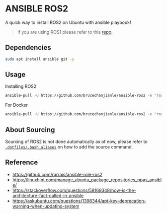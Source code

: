 # ANSIBLE ROS2

A quick way to install ROS2 on Ubuntu with ansible playbook!

> If you are using ROS1 please refer to this [repo](https://github.com/brucechanjianle/ansible-ros).

## Dependencies

```bash
sudo apt install ansible git -y
```

## Usage
Installing ROS2
```bash
ansible-pull -U https://github.com/brucechanjianle/ansible-ros2 -e "ros2_distribution=foxy" -K
```

For Docker
```bash
ansible-pull -U https://github.com/brucechanjianle/ansible-ros2 -e "ros2_distribution=foxy"
```

## About Sourcing
Sourcing of ROS2 is not done automatically as of now, please refer to [`.dotfiles/.bash_aliases`](https://github.com/BruceChanJianLe/dotfiles/blob/master/.bash_aliases)
on how to add the source command.


## Reference
- https://github.com/rarrais/ansible-role-ros2
- https://linuxhint.com/manage_ubuntu_package_repositories_ppas_ansible/
- https://stackoverflow.com/questions/58169348/how-is-the-architecture-fact-called-in-ansible
- https://askubuntu.com/questions/1398344/apt-key-deprecation-warning-when-updating-system
